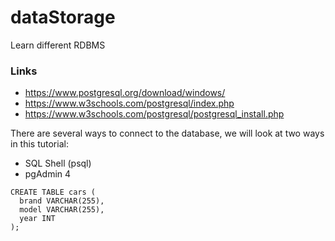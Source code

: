 # dataStorage
Learn  different RDBMS 

### Links
- https://www.postgresql.org/download/windows/
- https://www.w3schools.com/postgresql/index.php
- https://www.w3schools.com/postgresql/postgresql_install.php

There are several ways to connect to the database, we will look at two ways in this tutorial:
  - SQL Shell (psql)
  - pgAdmin 4

```
CREATE TABLE cars (
  brand VARCHAR(255),
  model VARCHAR(255),
  year INT
);
```

